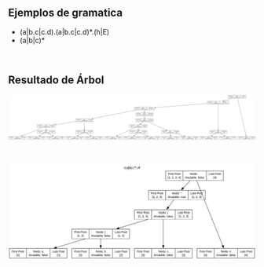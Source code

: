 

## Ejemplos de gramatica

- (a|b.c|c.d).(a|b.c|c.d)*.(h|E)
- (a|b|c)*


<br>

## Resultado de Árbol
![arbolEjemplo.svg](/Documentacion/arbolEjemplo.svg)

<br>

![arbol2Ejemplo.svg](/Documentacion/arbol2Ejemplo.svg)